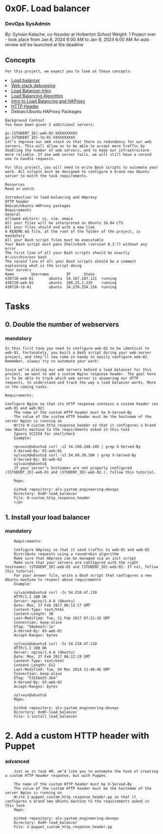 # 0x0F. Load balancer
### DevOps SysAdmin
 
By: Sylvain Kalache, co-founder at Holberton School
  Weight: 1
   Project over - took place from Jan 8, 2024 6:00 AM to Jan 9, 2024 6:00 AM
    An auto review will be launched at the deadline
    
## Concepts
    For this project, we expect you to look at these concepts:

 <li><a href="https://intranet.alxswe.com/concepts/46">Load balancer</a></li>
 <li><a href="https://intranet.alxswe.com/concepts/68">Web stack debugging</a></li>
 <li><a href="https://www.thegeekstuff.com/2016/01/load-balancer-intro/">Load Balancer-Intro</a></li>
 <li><a href="https://community.f5.com/t5/technical-articles/intro-to-load-balancing-for-developers-the-algorithms/ta-p/273759">Load Balancing Algorithm</a></li>
 <li><a href="https://www.digitalocean.com/community/tutorials/an-introduction-to-haproxy-and-load-balancing-concepts">Intro to Load Balancing and HAProxy</a></li>
 <li><a href="https://www.techopedia.com/definition/27178/http-header">HTTP Header</a></li>
 <li><a href="https://haproxy.debian.net/"></a>Debian/Ubuntu HAProxy Packages</li>

    Background Context
    You have been given 2 additional servers:

    gc-[STUDENT_ID]-web-02-XXXXXXXXXX
    gc-[STUDENT_ID]-lb-01-XXXXXXXXXX
    Let’s improve our web stack so that there is redundancy for our web servers. This will allow us to be able to accept more traffic by doubling the number of web servers, and to make our infrastructure more reliable. If one web server fails, we will still have a second one to handle requests.

    For this project, you will need to write Bash scripts to automate your work. All scripts must be designed to configure a brand new Ubuntu server to match the task requirements.

    Resources
    Read or watch:

    Introduction to load-balancing and HAproxy
    HTTP header
    Debian/Ubuntu HAProxy packages
    Requirements
    General
    Allowed editors: vi, vim, emacs
    All your files will be interpreted on Ubuntu 16.04 LTS
    All your files should end with a new line
    A README.md file, at the root of the folder of the project, is mandatory
    All your Bash script files must be executable
    Your Bash script must pass Shellcheck (version 0.3.7) without any error
    The first line of all your Bash scripts should be exactly #!/usr/bin/env bash
    The second line of all your Bash scripts should be a comment explaining what is the script doing
    Your servers
    Name        Username        IP      State   
    430728-web-01       ubuntu  54.167.187.121  running 
    430728-web-02       ubuntu  100.25.3.235    running 
    430728-lb-01        ubuntu  34.239.254.156  running 
   
# Tasks

## 0. Double the number of webservers
### mandatory

    In this first task you need to configure web-02 to be identical to web-01. Fortunately, you built a Bash script during your web server project, and they’ll now come in handy to easily configure web-02. Remember, always try to automate your work!

    Since we’re placing our web servers behind a load balancer for this project, we want to add a custom Nginx response header. The goal here is to be able to track which web server is answering our HTTP requests, to understand and track the way a load balancer works. More in the coming tasks.

    Requirements:

    Configure Nginx so that its HTTP response contains a custom header (on web-01 and web-02)
        The name of the custom HTTP header must be X-Served-By
        The value of the custom HTTP header must be the hostname of the server Nginx is running on
        Write 0-custom_http_response_header so that it configures a brand new Ubuntu machine to the requirements asked in this task
        Ignore SC2154 for shellcheck
        Example:

        <p>vain@ubuntu$ curl -sI 34.198.248.145 | grep X-Served-By
        X-Served-By: 03-web-01
        sylvain@ubuntu$ curl -sI 54.89.38.100 | grep X-Served-By
        X-Served-By: 03-web-02
        sylvain@ubuntu$
        If your server’s hostnames are not properly configured ([STUDENT_ID]-web-01 and [STUDENT_ID]-web-02.), follow this tutorial.

        Repo:

        GitHub repository: alx-system_engineering-devops
        Directory: 0x0F-load_balancer
        File: 0-custom_http_response_header
        </p>
             
## 1. Install your load balancer
###    mandatory
        Requirements:

        Configure HAproxy so that it send traffic to web-01 and web-02
        Distribute requests using a roundrobin algorithm
        Make sure that HAproxy can be managed via an init script
        Make sure that your servers are configured with the right hostnames: [STUDENT_ID]-web-01 and [STUDENT_ID]-web-02. If not, follow this tutorial.
        For your answer file, write a Bash script that configures a new Ubuntu machine to respect above requirements
        Example:

        sylvain@ubuntu$ curl -Is 54.210.47.110
        HTTP/1.1 200 OK
        Server: nginx/1.4.6 (Ubuntu)
        Date: Mon, 27 Feb 2017 06:12:17 GMT
        Content-Type: text/html
        Content-Length: 30
        Last-Modified: Tue, 21 Feb 2017 07:21:32 GMT
        Connection: keep-alive
        ETag: "58abea7c-1e"
        X-Served-By: 03-web-01
        Accept-Ranges: bytes

        sylvain@ubuntu$ curl -Is 54.210.47.110
        HTTP/1.1 200 OK
        Server: nginx/1.4.6 (Ubuntu)
        Date: Mon, 27 Feb 2017 06:12:19 GMT
        Content-Type: text/html
        Content-Length: 612
        Last-Modified: Tue, 04 Mar 2014 11:46:45 GMT
        Connection: keep-alive
        ETag: "5315bd25-264"
        X-Served-By: 03-web-02
        Accept-Ranges: bytes

        sylvain@ubuntu$
        Repo:

        GitHub repository: alx-system_engineering-devops
        Directory: 0x0F-load_balancer
        File: 1-install_load_balancer
             
# 2. Add a custom HTTP header with Puppet
### advanced
        Just as in task #0, we’d like you to automate the task of creating a custom HTTP header response, but with Puppet.

        The name of the custom HTTP header must be X-Served-By
        The value of the custom HTTP header must be the hostname of the server Nginx is running on
        Write 2-puppet_custom_http_response_header.pp so that it configures a brand new Ubuntu machine to the requirements asked in this task
        Repo:

        GitHub repository: alx-system_engineering-devops
        Directory: 0x0F-load_balancer
        File: 2-puppet_custom_http_response_header.pp
             
